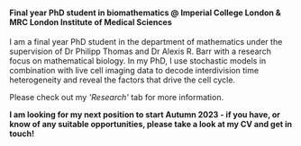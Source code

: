 #### Final year PhD student in biomathematics @ Imperial College London & MRC London Institute of Medical Sciences

I am a final year PhD student in the department of mathematics under the supervision of Dr Philipp Thomas and Dr Alexis R. Barr with a research focus on mathematical biology. In my PhD, I use stochastic models in combination with live cell imaging data to decode interdivision time heterogeneity and reveal the factors that drive the cell cycle.

Please check out my *'Research'* tab for more information.

**I am looking for my next position to start Autumn 2023 - if you have, or know of any suitable opportunities, please take a look at my CV and get in touch!**
